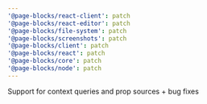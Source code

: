 ```yaml
---
'@page-blocks/react-client': patch
'@page-blocks/react-editor': patch
'@page-blocks/file-system': patch
'@page-blocks/screenshots': patch
'@page-blocks/client': patch
'@page-blocks/react': patch
'@page-blocks/core': patch
'@page-blocks/node': patch
---
```


Support for context queries and prop sources + bug fixes
